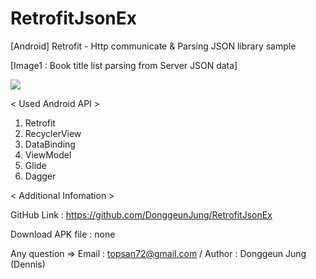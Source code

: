 # RetrofitJsonEx

[Android] Retrofit - Http communicate & Parsing JSON library sample


[Image1 : Book title list parsing from Server JSON data]

<div>
<img src="https://github.com/DonggeunJung/RetrofitJsonEx/blob/master/RetrofitJsonEx_Capture.png?raw=true width="400px"></img>
</div>


< Used Android API >
1. Retrofit
2. RecyclerView
3. DataBinding
4. ViewModel
5. Glide
6. Dagger



< Additional Infomation >

GitHub Link : https://github.com/DonggeunJung/RetrofitJsonEx

Download APK file : none

Any question => Email : topsan72@gmail.com / Author : Donggeun Jung (Dennis)
